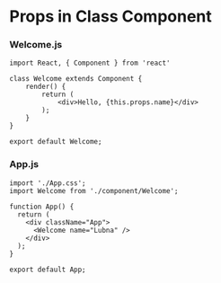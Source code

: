 # Props in Class Component
### Welcome.js
```
import React, { Component } from 'react'

class Welcome extends Component {
    render() { 
        return (
            <div>Hello, {this.props.name}</div>
        );
    }
}
 
export default Welcome;
```

### App.js
```
import './App.css';
import Welcome from './component/Welcome';

function App() {
  return (
    <div className="App">
      <Welcome name="Lubna" />
    </div>
  );
}

export default App;

```

